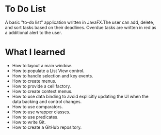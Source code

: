 # To Do List

A basic "to-do list" application written in JavaFX.The user can add, delete, and sort tasks based on their deadlines. Overdue tasks are written in red as a additional alert to the user.

# What I learned

* How to layout a main window.
* How to populate a List View control.
* How to handle selection and key events.
* How to create menus.
* How to provide a cell factory.
* How to create context menus.
* How to use data binding to avoid explicitly updating the UI when the data backing and control changes.
* How to use comparators.
* How to use wrapper classes.
* How to use predicates.
* How to write Git.
* How to create a GitHub repository.
